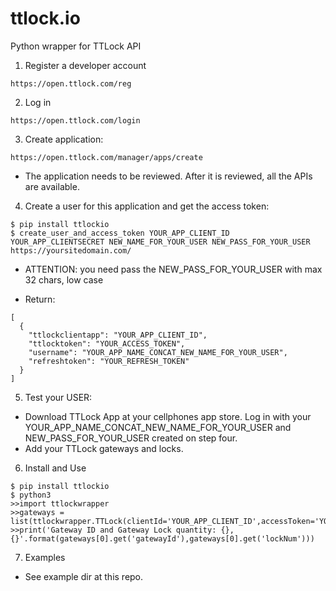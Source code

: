 # ttlock.io
Python wrapper for TTLock API

1. Register a developer account
```
https://open.ttlock.com/reg
```

2. Log in 
```
https://open.ttlock.com/login
```

3. Create application:
```
https://open.ttlock.com/manager/apps/create
```
- The application needs to be reviewed. After it is reviewed, all the APIs are available.

4. Create a user for this application and get the access token:
```
$ pip install ttlockio
$ create_user_and_access_token YOUR_APP_CLIENT_ID YOUR_APP_CLIENTSECRET NEW_NAME_FOR_YOUR_USER NEW_PASS_FOR_YOUR_USER https://yoursitedomain.com/
```
- ATTENTION: you need pass the NEW_PASS_FOR_YOUR_USER with max 32 chars, low case

- Return:
```
[
  {
    "ttlockclientapp": "YOUR_APP_CLIENT_ID",
    "ttlocktoken": "YOUR_ACCESS_TOKEN",
    "username": "YOUR_APP_NAME_CONCAT_NEW_NAME_FOR_YOUR_USER",
    "refreshtoken": "YOUR_REFRESH_TOKEN"
  }
]

```

5. Test your USER:
- Download TTLock App at your cellphones app store. Log in with your YOUR_APP_NAME_CONCAT_NEW_NAME_FOR_YOUR_USER and NEW_PASS_FOR_YOUR_USER created on step four. 
- Add your TTLock gateways and locks.

6. Install and Use 
```
$ pip install ttlockio 
$ python3
>>import ttlockwrapper
>>gateways = list(ttlockwrapper.TTLock(clientId='YOUR_APP_CLIENT_ID',accessToken='YOUR_ACCESS_TOKEN').get_gateway_generator())
>>print('Gateway ID and Gateway Lock quantity: {}, {}'.format(gateways[0].get('gatewayId'),gateways[0].get('lockNum')))
```

7. Examples
- See example dir at this repo.
